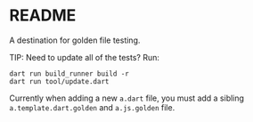 # README

A destination for golden file testing.

TIP: Need to update all of the tests? Run:

```shell
dart run build_runner build -r
dart run tool/update.dart
```

Currently when adding a new `a.dart` file, you must add a sibling `a.template.dart.golden` and `a.js.golden` file.
